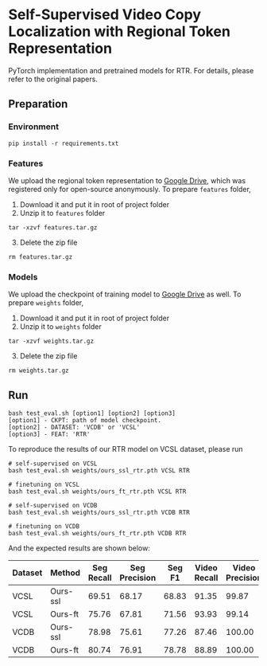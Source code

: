 # Self-Supervised Video Copy Localization with Regional Token Representation

PyTorch implementation and pretrained models 
for RTR. For details, please refer to the original papers.

## Preparation

### Environment
```shell
pip install -r requirements.txt
```

### Features
We upload the regional token representation to 
[Google Drive](https://drive.google.com/file/d/1Q25tt80ekLxUgukXvukB0jMUZtdUCcbe/view?usp=drive_link), 
which was registered only for open-source anonymously. 
To prepare `features` folder,
1. Download it and put it in root of project folder
2. Unzip it to `features` folder
```shell
tar -xzvf features.tar.gz
```
3. Delete the zip file
```shell
rm features.tar.gz
```

### Models

We upload the checkpoint of training model to 
[Google Drive](https://drive.google.com/file/d/1DhGdbRogXR1C9lgcrrEU73tJBkZj5k8j/view?usp=drive_link)
as well. To prepare `weights` folder,
1. Download it and put it in root of project folder
2. Unzip it to `weights` folder
```shell
tar -xzvf weights.tar.gz
```
3. Delete the zip file
```shell
rm weights.tar.gz
```

## Run
```shell
bash test_eval.sh [option1] [option2] [option3]
[option1] - CKPT: path of model checkpoint.
[option2] - DATASET: 'VCDB' or 'VCSL'
[option3] - FEAT: 'RTR'
```

To reproduce the  results of our RTR model on VCSL dataset, please run
```shell
# self-supervised on VCSL
bash test_eval.sh weights/ours_ssl_rtr.pth VCSL RTR

# finetuning on VCSL
bash test_eval.sh weights/ours_ft_rtr.pth VCSL RTR

# self-supervised on VCDB
bash test_eval.sh weights/ours_ssl_rtr.pth VCDB RTR

# finetuning on VCDB
bash test_eval.sh weights/ours_ft_rtr.pth VCDB RTR
```
And the expected results are shown below:

| Dataset | Method    | Seg Recall | Seg Precision | Seg F1 | Video Recall | Video Precision | Video F1 |
|---------|-----------|------------|---------------|--------|--------------|-----------------|----------|
| VCSL    | Ours-ssl  | 69.51      | 68.17         | 68.83  | 91.35        | 99.87           | 95.42    |
| VCSL    | Ours-ft   | 75.76      | 67.81         | 71.56  | 93.93        | 99.14           | 96.46    |
| VCDB    | Ours-ssl  | 78.98      | 75.61         | 77.26  | 87.46        | 100.00          | 93.31    |
| VCDB    | Ours-ft   | 80.74      | 76.91         | 78.78  | 88.89        | 100.00          | 94.12    |
